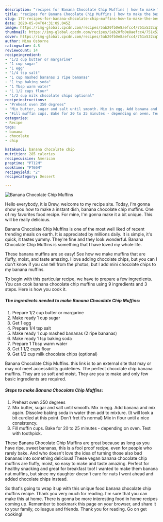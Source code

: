 ```yaml
---
description: "recipes for Banana Chocolate Chip Muffins | how to make the best Banana Chocolate Chip Muffins"
title: "recipes for Banana Chocolate Chip Muffins | how to make the best Banana Chocolate Chip Muffins"
slug: 177-recipes-for-banana-chocolate-chip-muffins-how-to-make-the-best-banana-chocolate-chip-muffins
date: 2020-05-04T04:31:09.045Z
image: https://img-global.cpcdn.com/recipes/5ab20fb0e8aefcc4/751x532cq70/banana-chocolate-chip-muffins-recipe-main-photo.jpg
thumbnail: https://img-global.cpcdn.com/recipes/5ab20fb0e8aefcc4/751x532cq70/banana-chocolate-chip-muffins-recipe-main-photo.jpg
cover: https://img-global.cpcdn.com/recipes/5ab20fb0e8aefcc4/751x532cq70/banana-chocolate-chip-muffins-recipe-main-photo.jpg
author: Mina Osborne
ratingvalue: 4.8
reviewcount: 14
recipeingredient:
- "1/2 cup butter or margarine"
- "1 cup sugar"
- "1 egg"
- "1/4 tsp salt"
- "1 cup mashed bananas 2 ripe bananas"
- "1 tsp baking soda"
- "1 Tbsp warm water"
- "1 1/2 cups flour"
- "1/2 cup milk chocolate chips optional"
recipeinstructions:
- "Preheat oven 350 degrees"
- "Mix butter, sugar and salt until smooth. Mix in egg. Add banana and mix again. Dissolve baking soda in water then add to mixture. (It will look a bit curdled at this point. Don’t fret it’s normal) Mix in flour until a nice consistency."
- "Fill muffin cups. Bake for 20 to 25 minutes - depending on oven. Test with toothpick."
categories:
- Recipe
tags:
- banana
- chocolate
- chip

katakunci: banana chocolate chip 
nutrition: 285 calories
recipecuisine: American
preptime: "PT12M"
cooktime: "PT60M"
recipeyield: "2"
recipecategory: Dessert

---
```



![Banana Chocolate Chip Muffins](https://img-global.cpcdn.com/recipes/5ab20fb0e8aefcc4/751x532cq70/banana-chocolate-chip-muffins-recipe-main-photo.jpg)

Hello everybody, it is Drew, welcome to my recipe site. Today, I'm gonna show you how to make a instant dish, banana chocolate chip muffins. One of my favorites food recipe. For mine, I'm gonna make it a bit unique. This will be really delicious.

Banana Chocolate Chip Muffins is one of the most well liked of recent trending meals on earth. It is appreciated by millions daily. It is simple, it's quick, it tastes yummy. They're fine and they look wonderful. Banana Chocolate Chip Muffins is something that I have loved my whole life.

These banana muffins are so easy! See how we make muffins that are fluffy, moist, and taste amazing. I love adding chocolate chips, but you can I don&#39;t know if you can tell from the photos, but I add mini chocolate chips to my banana muffins.


To begin with this particular recipe, we have to prepare a few ingredients. You can cook banana chocolate chip muffins using 9 ingredients and 3 steps. Here is how you cook it.

<!--inarticleads1-->

##### The ingredients needed to make Banana Chocolate Chip Muffins:

1. Prepare 1/2 cup butter or margarine
1. Make ready 1 cup sugar
1. Get 1 egg
1. Prepare 1/4 tsp salt
1. Make ready 1 cup mashed bananas (2 ripe bananas)
1. Make ready 1 tsp baking soda
1. Prepare 1 Tbsp warm water
1. Get 1 1/2 cups flour
1. Get 1/2 cup milk chocolate chips (optional)


Banana Chocolate Chip Muffins. this link is to an external site that may or may not meet accessibility guidelines. The perfect chocolate chip banana muffins. They are so soft and moist. They are you to make and only few basic ingredients are required. 

<!--inarticleads2-->

##### Steps to make Banana Chocolate Chip Muffins:

1. Preheat oven 350 degrees
1. Mix butter, sugar and salt until smooth. Mix in egg. Add banana and mix again. Dissolve baking soda in water then add to mixture. (It will look a bit curdled at this point. Don’t fret it’s normal) Mix in flour until a nice consistency.
1. Fill muffin cups. Bake for 20 to 25 minutes - depending on oven. Test with toothpick.


These Banana Chocolate Chip Muffins are great because as long as you have ripe, sweet bananas, this is a fool proof recipe, even for people who rarely bake. And who doesn&#39;t love the idea of turning those also bad bananas into something delicious! These vegan banana chocolate chip muffins are fluffy, moist, so easy to make and taste amazing. Perfect for healthy snacking and great for breakfast too! I wanted to make them banana nut muffins, but since my daughter doesn&#39;t care for nuts I went ahead and added chocolate chips instead. 

So that's going to wrap it up with this unique food banana chocolate chip muffins recipe. Thank you very much for reading. I'm sure that you can make this at home. There is gonna be more interesting food in home recipes coming up. Remember to bookmark this page on your browser, and share it to your family, colleague and friends. Thank you for reading. Go on get cooking!
